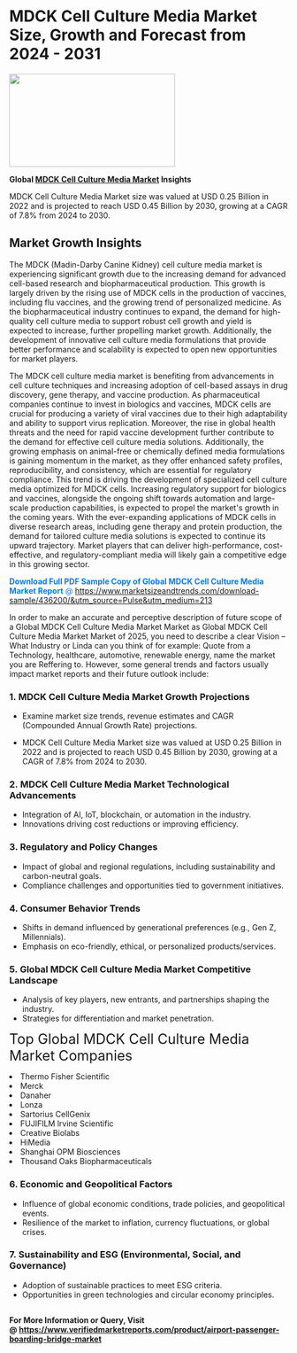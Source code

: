 <H1>MDCK Cell Culture Media Market Size, Growth and Forecast from 2024 - 2031</H1><img class="aligncenter size-medium wp-image-584254" src="https://thirdeyenews.in/wp-content/uploads/2024/09/Global-Market-Research-300x168.jpeg" alt="" width="300" height="168" /><p><strong>Global&nbsp;<a href="https://www.marketsizeandtrends.com/download-sample/436200/&amp;utm_source=Pulse&amp;utm_medium=213">MDCK Cell Culture Media Market</a> Insights</strong></p><p>MDCK Cell Culture Media Market size was valued at USD 0.25 Billion in 2022 and is projected to reach USD 0.45 Billion by 2030, growing at a CAGR of 7.8% from 2024 to 2030.</p><p><h2>Market Growth Insights</h2> The MDCK (Madin-Darby Canine Kidney) cell culture media market is experiencing significant growth due to the increasing demand for advanced cell-based research and biopharmaceutical production. This growth is largely driven by the rising use of MDCK cells in the production of vaccines, including flu vaccines, and the growing trend of personalized medicine. As the biopharmaceutical industry continues to expand, the demand for high-quality cell culture media to support robust cell growth and yield is expected to increase, further propelling market growth. Additionally, the development of innovative cell culture media formulations that provide better performance and scalability is expected to open new opportunities for market players. <a href="download_sample_link" style="text-decoration: none; color: #007bff;"></a> <p>The MDCK cell culture media market is benefiting from advancements in cell culture techniques and increasing adoption of cell-based assays in drug discovery, gene therapy, and vaccine production. As pharmaceutical companies continue to invest in biologics and vaccines, MDCK cells are crucial for producing a variety of viral vaccines due to their high adaptability and ability to support virus replication. Moreover, the rise in global health threats and the need for rapid vaccine development further contribute to the demand for effective cell culture media solutions. Additionally, the growing emphasis on animal-free or chemically defined media formulations is gaining momentum in the market, as they offer enhanced safety profiles, reproducibility, and consistency, which are essential for regulatory compliance. This trend is driving the development of specialized cell culture media optimized for MDCK cells. Increasing regulatory support for biologics and vaccines, alongside the ongoing shift towards automation and large-scale production capabilities, is expected to propel the market's growth in the coming years. With the ever-expanding applications of MDCK cells in diverse research areas, including gene therapy and protein production, the demand for tailored culture media solutions is expected to continue its upward trajectory. Market players that can deliver high-performance, cost-effective, and regulatory-compliant media will likely gain a competitive edge in this growing sector.</p> <a href="get_more_link" style="text-decoration: none; color: #007bff;"></p><p><span class=""><strong>Download Full PDF Sample Copy of Global MDCK Cell Culture Media Market Report</strong> @ <a href="https://www.marketsizeandtrends.com/download-sample/436200/&amp;utm_source=Pulse&amp;utm_medium=213" target="_blank">https://www.marketsizeandtrends.com/download-sample/436200/&amp;utm_source=Pulse&amp;utm_medium=213</a></span></p><p>In order to make an accurate and perceptive description of future scope of a Global&nbsp;MDCK Cell Culture Media Market Market as Global&nbsp;MDCK Cell Culture Media Market Market of 2025, you need to describe a clear Vision &ndash; What Industry or Linda can you think of for example: Quote from a Technology, healthcare, automotive, renewable energy, name the market you are Reffering to. However, some general trends and factors usually impact market reports and their future outlook include:</p><h3>1.&nbsp;<strong>MDCK Cell Culture Media Market Growth Projections</strong></h3><ul><li>Examine market size trends, revenue estimates and CAGR (Compounded Annual Growth Rate) projections.</li><li><p>MDCK Cell Culture Media Market size was valued at USD 0.25 Billion in 2022 and is projected to reach USD 0.45 Billion by 2030, growing at a CAGR of 7.8% from 2024 to 2030.</p></li></ul><h3>2.&nbsp;<strong>MDCK Cell Culture Media Market Technological Advancements</strong></h3><ul><li>Integration of AI, IoT, blockchain, or automation in the industry.</li><li>Innovations driving cost reductions or improving efficiency.</li></ul><h3>3.&nbsp;<strong>Regulatory and Policy Changes</strong></h3><ul><li>Impact of global and regional regulations, including sustainability and carbon-neutral goals.</li><li>Compliance challenges and opportunities tied to government initiatives.</li></ul><h3>4.&nbsp;<strong>Consumer Behavior Trends</strong></h3><ul><li>Shifts in demand influenced by generational preferences (e.g., Gen Z, Millennials).</li><li>Emphasis on eco-friendly, ethical, or personalized products/services.</li></ul><h3>5.&nbsp;<strong>Global MDCK Cell Culture Media Market Competitive Landscape</strong></h3><ul><li>Analysis of key players, new entrants, and partnerships shaping the industry.</li><li>Strategies for differentiation and market penetration.</li></ul><p data-pm-slice="1 1 []"><span style="color: inherit; font-family: inherit; font-size: 25px;">Top Global MDCK Cell Culture Media Market Companies</span></p><div class="" data-test-id=""><p><li>Thermo Fisher Scientific</li><li> Merck</li><li> Danaher</li><li> Lonza</li><li> Sartorius CellGenix</li><li> FUJIFILM lrvine Scientific</li><li> Creative Biolabs</li><li> HiMedia</li><li> Shanghai OPM Biosciences</li><li> Thousand Oaks Biopharmaceuticals</li></p></div><h3>6.&nbsp;<strong>Economic and Geopolitical Factors</strong></h3><ul><li>Influence of global economic conditions, trade policies, and geopolitical events.</li><li>Resilience of the market to inflation, currency fluctuations, or global crises.</li></ul><h3>7.&nbsp;<strong>Sustainability and ESG (Environmental, Social, and Governance)</strong></h3><ul><li>Adoption of sustainable practices to meet ESG criteria.</li><li>Opportunities in green technologies and circular economy principles.</li></ul><h2><strong style="font-size: 14px;">For More Information or Query, Visit @&nbsp;</strong><a style="background-color: #ffffff; font-size: 14px;" href="https://www.marketsizeandtrends.com/report/mdck-cell-culture-media-market/" target="_blank">https://www.verifiedmarketreports.com/product/airport-passenger-boarding-bridge-market</a></h2>
